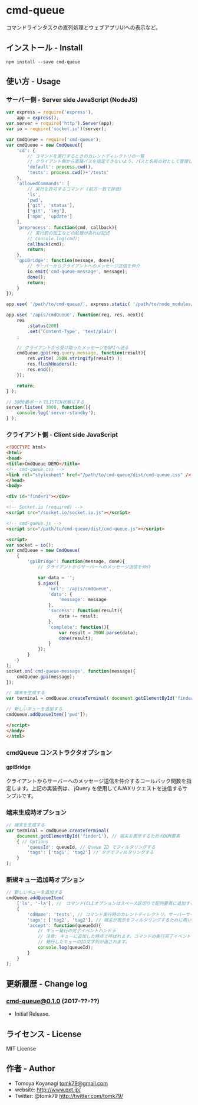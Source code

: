 # cmd-queue

コマンドラインタスクの直列処理とウェブアプリUIへの表示など。

## インストール - Install

```
npm install --save cmd-queue
```


## 使い方 - Usage

### サーバー側 - Server side JavaScript (NodeJS)

```js
var express = require('express'),
	app = express();
var server = require('http').Server(app);
var io = require('socket.io')(server);

var CmdQueue = require('cmd-queue');
var cmdQueue = new CmdQueue({
	'cd': {
		// コマンドを実行するときのカレントディレクトリの一覧
		// クライアント側から直接パスを指定できないよう、パスと名前の対として管理します。
		'default': process.cwd(),
		'tests': process.cwd()+'/tests'
	},
	'allowedCommands': [
		// 実行を許可するコマンド (前方一致で評価)
		'ls',
		'pwd',
		['git', 'status'],
		['git', 'log'],
		['npm', 'update']
	],
	'preprocess': function(cmd, callback){
		// 実行前の加工などの処理があれば記述
		// console.log(cmd);
		callback(cmd);
		return;
	},
	'gpiBridge': function(message, done){
		// サーバーからクライアントへのメッセージ送信を仲介
		io.emit('cmd-queue-message', message);
		done();
		return;
	}
});

app.use( '/path/to/cmd-queue/', express.static( '/path/to/node_modules/cmd-queue/' ) );

app.use( '/apis/cmdQueue', function(req, res, next){
	res
		.status(200)
		.set('Content-Type', 'text/plain')
	;

	// クライアントから受け取ったメッセージをGPIへ送る
	cmdQueue.gpi(req.query.message, function(result){
		res.write( JSON.stringify(result) );
		res.flushHeaders();
		res.end();
	});

	return;
} );

// 3000番ポートでLISTEN状態にする
server.listen( 3000, function(){
	console.log('server-standby');
} );
```

### クライアント側 - Client side JavaScript

```html
<!DOCTYPE html>
<html>
<head>
<title>CmdQueue DEMO</title>
<!-- cmd-queue.css -->
<link rel="stylesheet" href="/path/to/cmd-queue/dist/cmd-queue.css" />
</head>
<body>

<div id="finder1"></div>

<!-- Socket.io (required) -->
<script src="/socket.io/socket.io.js"></script>

<!-- cmd-queue.js -->
<script src="/path/to/cmd-queue/dist/cmd-queue.js"></script>

<script>
var socket = io();
var cmdQueue = new CmdQueue(
	{
		'gpiBridge': function(message, done){
			// クライアントからサーバーへのメッセージ送信を仲介

			var data = '';
			$.ajax({
				'url': '/apis/cmdQueue',
				'data': {
					'message': message
				},
				'success': function(result){
					data += result;
				},
				'complete': function(){
					var result = JSON.parse(data);
					done(result);
				}
			});
		}
	}
);
socket.on('cmd-queue-message', function(message){
	cmdQueue.gpi(message);
});

// 端末を生成する
var terminal = cmdQueue.createTerminal( document.getElementById('finder1') );

// 新しいキューを追加する
cmdQueue.addQueueItem(['pwd']);

</script>
</body>
</html>
```

### cmdQueue コンストラクタオプション

#### gpiBridge

クライアントからサーバーへのメッセージ送信を仲介するコールバック関数を指定します。上記の実装例は、 jQuery を使用してAJAXリクエストを送信するサンプルです。

### 端末生成時オプション

```js
// 端末を生成する
var terminal = cmdQueue.createTerminal(
	document.getElementById('finder1'), // 端末を表示するためのDOM要素
	{ // Options
		'queueId': queueId, // Queue ID でフィルタリングする
		'tags': ['tag1', 'tag2'] // タグでフィルタリングする
	}
);
```

### 新規キュー追加時オプション

```js
// 新しいキューを追加する
cmdQueue.addQueueItem(
	['ls', '-la'], //　コマンド(CLIオプションはスペース区切りで配列要素に追加する)
	{
		'cdName': 'tests', // コマンド実行時のカレントディレクトリ。サーバーサイドのオプション `cd` と突き合わせられる。
		'tags': ['tag2', 'tag2'], // 端末が表示をフィルタリングするために用いるタグ。
		'accept': function(queueId){
			// キュー発行の完了イベントハンドラ
			// 注意: キューに追加した時点で呼ばれます。コマンドの実行完了イベントではありません。
			// 発行したキューのID文字列が返されます。
			console.log(queueId);
		}
	}
);
```

## 更新履歴 - Change log

### cmd-queue@0.1.0 (2017-??-??)

- Initial Release.


## ライセンス - License

MIT License


## 作者 - Author

- Tomoya Koyanagi <tomk79@gmail.com>
- website: <http://www.pxt.jp/>
- Twitter: @tomk79 <http://twitter.com/tomk79/>
